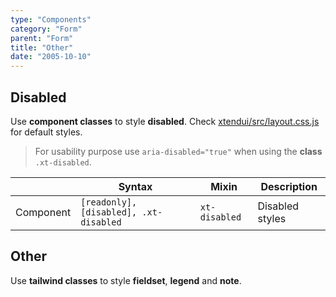 ```yaml
---
type: "Components"
category: "Form"
parent: "Form"
title: "Other"
date: "2005-10-10"
---
```


## Disabled

Use **component classes** to style **disabled**. Check [xtendui/src/layout.css.js](https://github.com/xtendui/xtendui/blob/beta/src/layout.css.js) for default styles.

> For usability purpose use `aria-disabled="true"` when using the **class** `.xt-disabled`.

<div class="xt-overflow-sub overflow-y-hidden overflow-x-scroll my-5 xt-my-auto w-full">

|               | Syntax                          | Mixin               | Description                   |
| ----------------------- | ----------------------------------------- | ----------------------------- | ----------------------------- |
| Component                  | `[readonly], [disabled], .xt-disabled`                     | `xt-disabled`                | Disabled styles            |

</div>

<demo>
  <demoinline src="demos/components/form/disabled">
  </demoinline>
</demo>

## Other

Use **tailwind classes** to style **fieldset**, **legend** and **note**.

<demo>
  <demoinline src="demos/components/form/other">
  </demoinline>
</demo>
